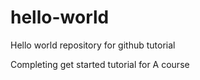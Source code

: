 # hello-world
Hello world repository for github tutorial

Completing get started tutorial for A course
